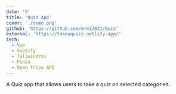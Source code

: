 ```yaml
---
date: '5'
title: 'Quiz App'
cover: './demo.png'
github: 'https://github.com/ermi2021/Quiz'
external: 'https://takeaquizz.netlify.app/'
tech:
  - Vue
  - Vuetify
  - Taliwindcss
  - Pinia
  - Open Triva API
---
```

A Quiz app that allows users to take a quiz on selected categories.
